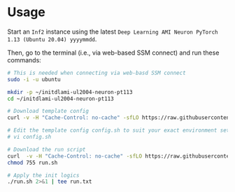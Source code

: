 # Usage <!-- omit in toc -->

Start an `Inf2` instance using the latest `Deep Learning AMI Neuron PyTorch 1.13 (Ubuntu 20.04) yyyymmdd`.

Then, go to the terminal (i.e., via web-based SSM connect) and run these commands:

```bash
# This is needed when connecting via web-basd SSM connect
sudo -i -u ubuntu

mkdir -p ~/initdlami-ul2004-neuron-pt113
cd ~/initdlami-ul2004-neuron-pt113

# Download template config
curl -v -H "Cache-Control: no-cache" -sfLO https://raw.githubusercontent.com/verdimrc/pyutil/dlami-ul2004-neuron/initdlami-ul2004-neuron-pt113/config.sh

# Edit the template config config.sh to suit your exact environment setup, e.g.:
# vi config.sh

# Download the run script
curl  -v -H "Cache-Control: no-cache" -sfLO https://raw.githubusercontent.com/verdimrc/pyutil/dlami-ul2004-neuron/initdlami-ul2004-neuron-pt113/run.sh
chmod 755 run.sh

# Apply the init logics
./run.sh 2>&1 | tee run.txt
```
